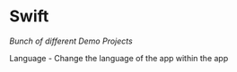 # Swift


*Bunch of different Demo Projects*


Language - Change the language of the app within the app
